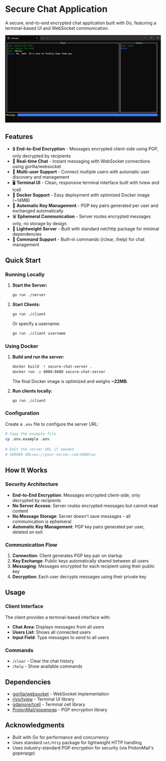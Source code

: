 # Secure Chat Application

A secure, end-to-end encrypted chat application built with Go, featuring a terminal-based UI and WebSocket communication.

![Example Screenshot](example.png)

## Features

- 🔒 **End-to-End Encryption** - Messages encrypted client-side using PGP, only decrypted by recipients
- 💬 **Real-time Chat** - Instant messaging with WebSocket connections using gorilla/websocket
- 👥 **Multi-user Support** - Connect multiple users with automatic user discovery and management
- 🖥️ **Terminal UI** - Clean, responsive terminal interface built with tview and tcell
- 🐳 **Docker Support** - Easy deployment with optimized Docker image (~14MB)
- 🔑 **Automatic Key Management** - PGP key pairs generated per user and exchanged automatically
- 🗑️ **Ephemeral Communication** - Server routes encrypted messages only, no storage by design.
- 🚀 **Lightweight Server** - Built with standard net/http package for minimal dependencies
- 📝 **Command Support** - Built-in commands (/clear, /help) for chat management

## Quick Start

### Running Locally

1. **Start the Server:**

   ```bash
   go run ./server
   ```

2. **Start Clients:**
   ```bash
   go run ./client
   ```
   Or specify a username:
   ```bash
   go run ./client username
   ```

### Using Docker

1. **Build and run the server:**

   ```bash
   docker build -t secure-chat-server .
   docker run -p 8080:8080 secure-chat-server
   ```

   The final Docker image is optimized and weighs **~22MB**.

2. **Run clients locally:**
   ```bash
   go run ./client
   ```

### Configuration

Create a `.env` file to configure the server URL:

```bash
# Copy the example file
cp .env.example .env

# Edit the server URL if needed
# SERVER_URL=ws://your-server.com:8080/ws
```

## How It Works

### Security Architecture

- **End-to-End Encryption**: Messages encrypted client-side, only decrypted by recipients
- **No Server Access**: Server routes encrypted messages but cannot read content
- **No Message Storage**: Server doesn't save messages - all communication is ephemeral
- **Automatic Key Management**: PGP key pairs generated per user, deleted on exit

### Communication Flow

1. **Connection**: Client generates PGP key pair on startup
2. **Key Exchange**: Public keys automatically shared between all users
3. **Messaging**: Messages encrypted for each recipient using their public key
4. **Decryption**: Each user decrypts messages using their private key

## Usage

### Client Interface

The client provides a terminal-based interface with:

- **Chat Area**: Displays messages from all users
- **Users List**: Shows all connected users
- **Input Field**: Type messages to send to all users

### Commands

- `/clear` - Clear the chat history
- `/help` - Show available commands

## Dependencies

- [gorilla/websocket](https://github.com/gorilla/websocket) - WebSocket implementation
- [rivo/tview](https://github.com/rivo/tview) - Terminal UI library
- [gdamore/tcell](https://github.com/gdamore/tcell) - Terminal cell library
- [ProtonMail/gopenpgp](https://github.com/ProtonMail/gopenpgp) - PGP encryption library

## Acknowledgments

- Built with Go for performance and concurrency
- Uses standard `net/http` package for lightweight HTTP handling
- Uses industry-standard PGP encryption for security (via ProtonMail's gopenpgp)

